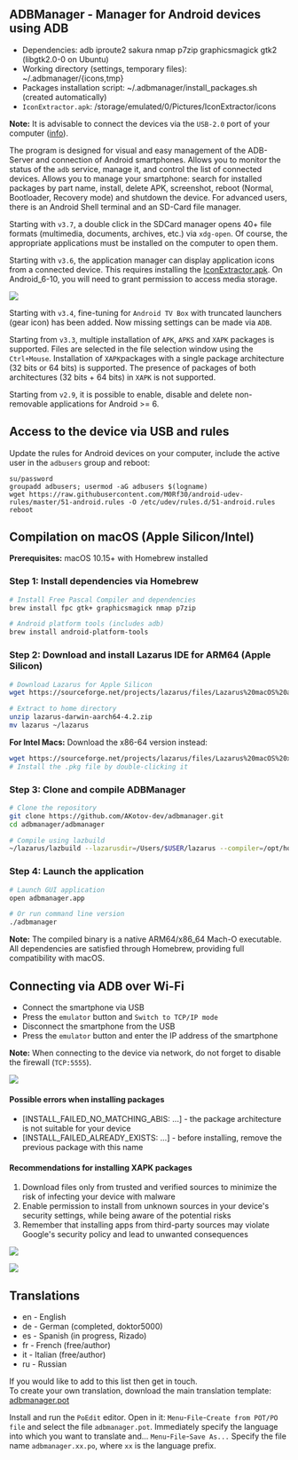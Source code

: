 ADBManager - Manager for Android devices using ADB
---
+ Dependencies: adb iproute2 sakura nmap p7zip graphicsmagick gtk2 (libgtk2.0-0 on Ubuntu)  
+ Working directory (settings, temporary files): ~/.adbmanager/{icons,tmp}  
+ Packages installation script: ~/.adbmanager/install_packages.sh (created automatically)
+ `IconExtractor.apk`: /storage/emulated/0/Pictures/IconExtractor/icons
  
**Note:** It is advisable to connect the devices via the `USB-2.0` port of your computer ([info](https://www.systutorials.com/how-to-force-a-usb-3-0-port-to-work-in-usb-2-0-mode-in-linux/)).
    
The program is designed for visual and easy management of the ADB-Server and connection of Android smartphones. Allows you to monitor the status of the `adb` service, manage it, and control the list of connected devices. Allows you to manage your smartphone: search for installed packages by part name, install, delete APK, screenshot, reboot (Normal, Bootloader, Recovery mode) and shutdown the device. For advanced users, there is an Android Shell terminal and an SD-Card file manager.  
  
Starting with `v3.7`, a double click in the SDCard manager opens 40+ file formats (multimedia, documents, archives, etc.) via `xdg-open`. Of course, the appropriate applications must be installed on the computer to open them.
  
Starting with `v3.6`, the application manager can display application icons from a connected device. This requires installing the [IconExtractor.apk](https://github.com/AKotov-dev/adbmanager/tree/main/IconExtractor). On Android_6-10, you will need to grant permission to access media storage.
  
![](https://github.com/AKotov-dev/adbmanager/blob/main/ScreenShots/Applications2.png)
  
Starting with `v3.4`, fine-tuning for `Android TV Box` with truncated launchers (gear icon) has been added. Now missing settings can be made via `ADB`.
  
Starting from `v3.3`, multiple installation of `APK`, `APKS` and `XAPK` packages is supported. Files are selected in the file selection window using the `Ctrl+Mouse`. Installation of `XAPK`packages with a single package architecture (32 bits or 64 bits) is supported. The presence of packages of both architectures (32 bits + 64 bits) in `XAPK` is not supported.
  
Starting from `v2.9`, it is possible to enable, disable and delete non-removable applications for Android >= 6.  
  
Access to the device via USB and rules
---
Update the rules for Android devices on your computer, include the active user in the `adbusers` group and reboot:  
```
su/password
groupadd adbusers; usermod -aG adbusers $(logname)
wget https://raw.githubusercontent.com/M0Rf30/android-udev-rules/master/51-android.rules -O /etc/udev/rules.d/51-android.rules
reboot
```
  
Compilation on macOS (Apple Silicon/Intel)
---
**Prerequisites:** macOS 10.15+ with Homebrew installed

### Step 1: Install dependencies via Homebrew
```bash
# Install Free Pascal Compiler and dependencies
brew install fpc gtk+ graphicsmagick nmap p7zip

# Android platform tools (includes adb)
brew install android-platform-tools
```

### Step 2: Download and install Lazarus IDE for ARM64 (Apple Silicon)
```bash
# Download Lazarus for Apple Silicon
wget https://sourceforge.net/projects/lazarus/files/Lazarus%20macOS%20aarch64/Lazarus%204.2/lazarus-darwin-aarch64-4.2.zip/download -O lazarus-darwin-aarch64-4.2.zip

# Extract to home directory
unzip lazarus-darwin-aarch64-4.2.zip
mv lazarus ~/lazarus
```

**For Intel Macs:** Download the x86-64 version instead:
```bash
wget https://sourceforge.net/projects/lazarus/files/Lazarus%20macOS%20x86-64/Lazarus%204.2/Lazarus-4.2-macosx-x86_64.pkg/download -O Lazarus-4.2-macosx-x86_64.pkg
# Install the .pkg file by double-clicking it
```

### Step 3: Clone and compile ADBManager
```bash
# Clone the repository
git clone https://github.com/AKotov-dev/adbmanager.git
cd adbmanager/adbmanager

# Compile using lazbuild
~/lazarus/lazbuild --lazarusdir=/Users/$USER/lazarus --compiler=/opt/homebrew/bin/fpc adbmanager.lpi
```

### Step 4: Launch the application
```bash
# Launch GUI application
open adbmanager.app

# Or run command line version
./adbmanager
```

**Note:** The compiled binary is a native ARM64/x86_64 Mach-O executable. All dependencies are satisfied through Homebrew, providing full compatibility with macOS.

Connecting via ADB over Wi-Fi
---
+ Connect the smartphone via USB  
+ Press the `emulator` button and `Switch to TCP/IP mode`  
+ Disconnect the smartphone from the USB  
+ Press the `emulator` button and enter the IP address of the smartphone

**Note:** When connecting to the device via network, do not forget to disable the firewall (`TCP:5555`).  
  
![](https://github.com/AKotov-dev/adbmanager/blob/main/ScreenShots/Screenshot11.png)  
#### Possible errors when installing packages
+ [INSTALL_FAILED_NO_MATCHING_ABIS: ...] - the package architecture is not suitable for your device
+ [INSTALL_FAILED_ALREADY_EXISTS: ...] - before installing, remove the previous package with this name

#### Recommendations for installing XAPK packages
1. Download files only from trusted and verified sources to minimize the risk of infecting your device with malware
2. Enable permission to install from unknown sources in your device's security settings, while being aware of the potential risks
3. Remember that installing apps from third-party sources may violate Google's security policy and lead to unwanted consequences

![](https://github.com/AKotov-dev/adbmanager/blob/main/ScreenShots/Screenshot12.png)  
  
![](https://github.com/AKotov-dev/adbmanager/blob/main/ScreenShots/Screenshot13.png)  

Translations
--
+ en - English
+ de - German (completed, doktor5000)
+ es - Spanish (in progress, Rizado)
+ fr - French (free/author)
+ it - Italian (free/author)
+ ru - Russian  
  
If you would like to add to this list then get in touch.  
To create your own translation, download the main translation template: [adbmanager.pot](https://raw.githubusercontent.com/AKotov-dev/adbmanager/main/adbmanager/languages/adbmanager.pot)
  
Install and run the `PoEdit` editor. Open in it: `Menu`-`File`-`Create from POT/PO file` and select the file `adbmanager.pot`. Immediately specify the language into which you want to translate and... `Menu`-`File`-`Save As...` Specify the file name `adbmanager.xx.po`, where `xx` is the language prefix.
